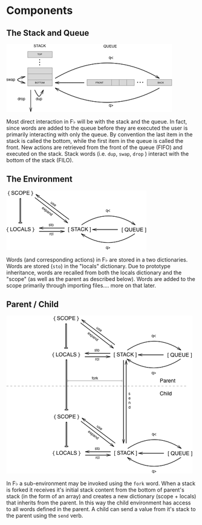 # Components

## The Stack and Queue

![](/assets/stack+queue.png)

Most direct interaction in F♭ will be with the stack and the queue.  In fact, since words are added to the queue before they are executed the user is primarily interacting with only the queue.  By convention the last item in the stack is called the bottom, while the first item in the queue is called the front.  New actions are retrieved from the front of the queue \(FIFO\) and executed on the stack.  Stack words \(i.e. `dup`, `swap`, `drop` \) interact with the bottom of the stack \(FILO\).

## The Environment

![](/assets/ENV.png)

Words \(and corresponding actions\) in F♭ are stored in a two dictionaries.  Words are stored \(`sto`\) in the "locals" dictionary.  Due to prototype inheritance,  words are recalled from both the locals dictionary and the "scope" \(as well as the parent as described below\).  Words are added to the scope primarily through importing files.... more on that later.

## Parent / Child

![](/assets/parent+child.png)

In F♭ a sub-environment may be invoked using the `fork` word.  When a stack is forked it receives it's initial stack content from the bottom of parent's stack \(in the form of an array\) and creates a new dictionary \(scope + locals\) that inherits from the parent.  In this way the child environment has access to all words defined in the parent.  A child can send a value from it's stack to the parent using the `send` verb.

